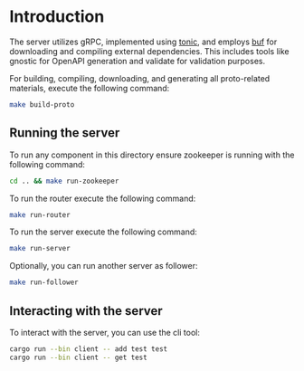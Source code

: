 # Introduction

The server utilizes gRPC, implemented using [tonic](https://github.com/hyperium/tonic), and
employs [buf](https://buf.build/docs/introduction) for downloading and compiling external dependencies. This includes
tools like gnostic for OpenAPI generation and validate for validation purposes.

For building, compiling, downloading, and generating all proto-related materials, execute the following command:

```bash
make build-proto
``` 

## Running the server

To run any component in this directory ensure zookeeper is running with the following command:

```bash
cd .. && make run-zookeeper
```

To run the router execute the following command:

```bash
make run-router
```

To run the server execute the following command:

```bash
make run-server
```

Optionally, you can run another server as follower:

```bash
make run-follower
```

## Interacting with the server

To interact with the server, you can use the cli tool:

```bash
cargo run --bin client -- add test test
cargo run --bin client -- get test
```
